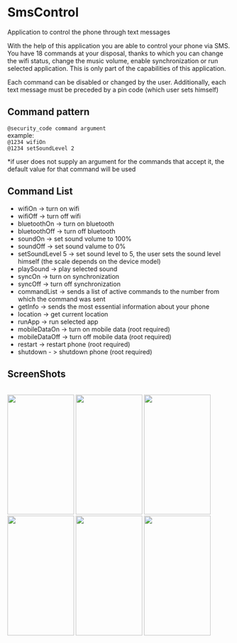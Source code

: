 # SmsControl
Application to control the phone through text messages

With the help of this application you are able to control your phone via SMS.</br>
You have 18 commands at your disposal, thanks to which you can change the wifi status, change the music volume,
enable synchronization or run selected application. This is only part of the capabilities of this application.

Each command can be disabled or changed by the user.
Additionally, each text message must be preceded by a pin code (which user sets himself)


## Command pattern
```@security_code command argument```
<br>example:
<br>```@1234 wifiOn```
<br>```@1234 setSoundLevel 2```

*if user does not supply an argument for the commands that accept it, the default value for that command will be used


## Command List
* wifiOn -> turn on wifi
* wifiOff -> turn off wifi
* bluetoothOn -> turn on bluetooth
* bluetoothOff -> turn off bluetooth
* soundOn -> set sound volume to 100%
* soundOff -> set sound valume to 0%
* setSoundLevel 5 -> set sound level to 5, the user sets the sound level himself (the scale depends on the device model)
* playSound -> play selected sound
* syncOn -> turn on synchronization
* syncOff -> turn off synchronization
* commandList -> sends a list of active commands to the number from which the command was sent
* getInfo -> sends the most essential information about your phone
* location -> get current location
* runApp -> run selected app
* mobileDataOn -> turn on mobile data (root required)
* mobileDataOff -> turn off mobile data (root required)
* restart -> restart phone (root required)
* shutdown - > shutdown phone (root required)

## ScreenShots
<br><img src="https://user-images.githubusercontent.com/64009728/90672383-59cea080-e256-11ea-8823-dcd67bd64323.jpg" width="150" height="270">
<img src="https://user-images.githubusercontent.com/64009728/90672392-5d622780-e256-11ea-83c7-c2ecc2dca358.jpg" width="150" height="270">
<img src="https://user-images.githubusercontent.com/64009728/90672397-5f2beb00-e256-11ea-9ec2-fc23cf47a788.jpg" width="150" height="270">
<img src="https://user-images.githubusercontent.com/64009728/90672405-60f5ae80-e256-11ea-9c49-8f6b658bc212.jpg" width="150" height="270">
<img src="https://user-images.githubusercontent.com/64009728/90672413-63580880-e256-11ea-8e97-f1136b372e67.jpg" width="150" height="270">
<img src="https://user-images.githubusercontent.com/64009728/90672433-67842600-e256-11ea-95e2-635f87ac9a7d.jpg" width="150" height="270">
